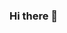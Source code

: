 ### Hi there 👋

<!--
**ArtemAskerov/artemaskerov** is a ✨ _special_ ✨ repository because its `README.md` (this file) appears on your GitHub profile.

Here are some ideas to get you started:

- 🔭 I’m currently working on self improvement
- 🌱 I’m currently learning 3D Graphics
- 👯 I’m looking to collaborate on with myself
- 🤔 I’m looking for help with myself
- 💬 Ask me about life
- 📫 How to reach me: oyasuminasaitokyo@gmail.com
- 😄 Pronouns: koi
- ⚡ Fun fact: Whale - mammal
-->

